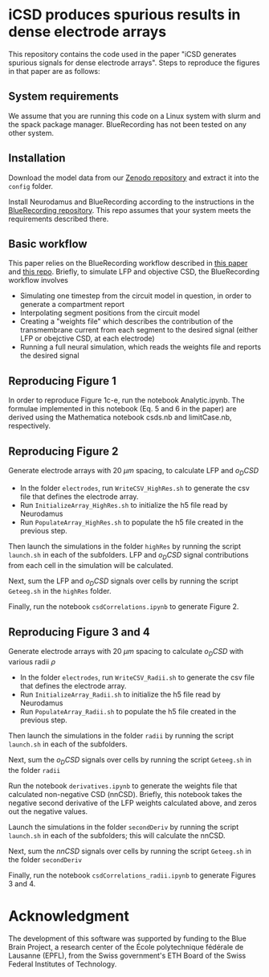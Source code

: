 # iCSD produces spurious results in dense electrode arrays

This repository contains the code used in the paper "iCSD generates spurious signals for dense electrode arrays". Steps to reproduce the figures in that paper are as follows:

## System requirements

We assume that you are running this code on a Linux system with slurm and the spack package manager. BlueRecording has not been tested on any other system. 

## Installation
Download the model data from our [Zenodo repository](https://zenodo.org/records/11113043) and extract it into the `config` folder.

Install Neurodamus and BlueRecording according to the instructions in the [BlueRecording repository](github.com/BlueBrain/BlueRecording). This repo assumes that your system meets the requirements described there.

## Basic workflow
This paper relies on the BlueRecording workflow described in [this paper](https://www.biorxiv.org/content/10.1101/2024.05.14.591849v1) and [this repo]((github.com/BlueBrain/BlueRecording)). Briefly, to simulate LFP and objective CSD, the BlueRecording workflow involves
- Simulating one timestep from the circuit model in question, in order to generate a compartment report
- Interpolating segment positions from the circuit model
- Creating a "weights file" which describes the contribution of the transmembrane current from each segment to the desired signal (either LFP or obejctive CSD, at each electrode)
- Running a full neural simulation, which reads the weights file and reports the desired signal

## Reproducing Figure 1

In order to reproduce Figure 1c-e, run the notebook Analytic.ipynb. The formulae implemented in this notebook (Eq. 5 and 6 in the paper) are derived using the Mathematica notebook csds.nb and limitCase.nb, respectively.

## Reproducing Figure 2
Generate electrode arrays with 20 $\mu m$ spacing, to calculate LFP and $o_DCSD$
- In the folder `electrodes`, run `WriteCSV_HighRes.sh` to generate the csv file that defines the electrode array.
- Run `InitializeArray_HighRes.sh` to initialize the h5 file read by Neurodamus
- Run `PopulateArray_HighRes.sh` to populate the h5 file created in the previous step.

Then launch the simulations in the folder `highRes` by running the script `launch.sh` in each of the subfolders. LFP and $o_DCSD$ signal contributions from each cell in the simulation will be calculated.

Next, sum the LFP and $o_DCSD$ signals over cells by running the script `Geteeg.sh` in the `highRes` folder.

Finally, run the notebook `csdCorrelations.ipynb` to generate Figure 2.

## Reproducing Figure 3 and 4
Generate electrode arrays with 20 $\mu m$ spacing to calculate $o_DCSD$ with various radii $\rho$
- In the folder `electrodes`, run `WriteCSV_Radii.sh` to generate the csv file that defines the electrode array.
- Run `InitializeArray_Radii.sh` to initialize the h5 file read by Neurodamus
- Run `PopulateArray_Radii.sh` to populate the h5 file created in the previous step.

Then launch the simulations in the folder `radii` by running the script `launch.sh` in each of the subfolders.

Next, sum the $o_DCSD$ signals over cells by running the script `Geteeg.sh` in the folder `radii`

Run the notebook `derivatives.ipynb` to generate the weights file that calculated non-negative CSD (nnCSD). Briefly, this notebook takes the negative second derivative of the LFP weights calculated above, and zeros out the negative values.

Launch the simulations in the folder `secondDeriv` by running the script `launch.sh` in each of the subfolders; this will calculate the nnCSD.

Next, sum the $nnCSD$ signals over cells by running the script `Geteeg.sh` in the folder `secondDeriv`

Finally, run the notebook `csdCorrelations_radii.ipynb` to generate Figures 3 and 4.

# Acknowledgment
The development of this software was supported by funding to the Blue Brain Project, a research center of the École polytechnique fédérale de Lausanne (EPFL), from the Swiss government's ETH Board of the Swiss Federal Institutes of Technology.
